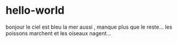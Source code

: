 # hello-world
bonjour le ciel est bleu la mer aussi , manque plus que le reste...
les poissons marchent et les oiseaux nagent...
